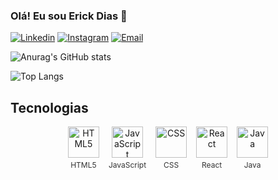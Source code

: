 

### Olá! Eu sou Erick Dias 👋

[![Linkedin](https://img.shields.io/badge/LinkedIn-0077B5?style=for-the-badge&logo=linkedin&logoColor=white)](https://www.linkedin.com/in/erick-dias34242/)
[![Instagram](https://img.shields.io/badge/Instagram-E4405F?style=for-the-badge&logo=instagram&logoColor=white)](https://www.instagram.com/_erick.dias/)
[![Email](https://img.shields.io/badge/Gmail-D14836?style=for-the-badge&logo=gmail&logoColor=white)](https://mail.google.com/mail/u/0/#inbox?compose=CllgCKCDlgwwPwDxmbFlPMhXqpwgcwjbHdFdZhcgMMBfvTFHVlGSgLLTWBfLSksnrCNtwsfgTsq)

![Anurag's GitHub stats](https://github-readme-stats.vercel.app/api?username=erick-dias&show_icons=true&theme=radical)

![Top Langs](https://github-readme-stats.vercel.app/api/top-langs/?username=erick-dias&layout=compact)

## Tecnologias
<style>
  .tech-icons {
    display: flex;
    gap: 15px;
    justify-content: center;
    align-items: center;
  }
  .tech-icons figure {
    text-align: center;
    margin: 0;
  }
  .tech-icons img {
    width: 50px;
    height: 50px;
  }
  .tech-icons figcaption {
    font-size: 12px;
    color: #333;
    margin-top: 4px;
  }
</style>

<div class="tech-icons">
  <figure>
    <img alt="HTML5" src="https://img.icons8.com/?size=100&id=20909&format=png&color=000000"/>
    <figcaption>HTML5</figcaption>
  </figure>
  <figure>
    <img alt="JavaScript" src="https://img.icons8.com/?size=100&id=108784&format=png&color=000000"/>
    <figcaption>JavaScript</figcaption>
  </figure>
  <figure>
    <img alt="CSS" src="https://img.icons8.com/?size=100&id=21278&format=png&color=000000"/>
    <figcaption>CSS</figcaption>
  </figure>
  <figure>
    <img alt="React" src="https://img.icons8.com/?size=100&id=bzf0DqjXFHIW&format=png&color=000000"/>
    <figcaption>React</figcaption>
  </figure>
  <figure>
    <img alt="Java" src="https://img.icons8.com/?size=100&id=Pd2x9GWu9ovX&format=png&color=000000"/>
    <figcaption>Java</figcaption>
  </figure>
</div>
                                                      


